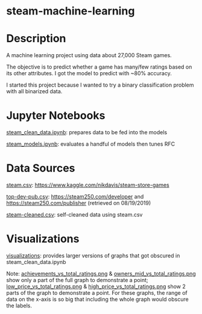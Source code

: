 # steam-machine-learning

# Description

A machine learning project using data about 27,000 Steam games.

The objective is to predict whether a game has many/few ratings based on its other attributes. I got the model to predict with ~80% accuracy.

I started this project because I wanted to try a binary classification problem with all binarized data.

# Jupyter Notebooks

[steam_clean_data.ipynb](steam_clean_data.ipynb): prepares data to be fed into the models

[steam_models.ipynb](steam_models.ipynb): evaluates a handful of models then tunes RFC

# Data Sources

[steam.csv](steam.csv): https://www.kaggle.com/nikdavis/steam-store-games

[top-dev-pub.csv](top-dev-pub.csv): https://steam250.com/developer and https://steam250.com/publisher (retrieved on 08/19/2019)

[steam-cleaned.csv](steam-cleaned.csv): self-cleaned data using steam.csv

# Visualizations

[visualizations](visualizations): provides larger versions of graphs that got obscured in steam_clean_data.ipynb 

Note: [achievements_vs_total_ratings.png](visualizations/achievements_vs_total_ratings.png) & [owners_mid_vs_total_ratings.png](visualizations/owners_mid_vs_total_ratings.png) show only a part of the full graph to demonstrate a point;
[low_price_vs_total_ratings.png](visualizations/low_price_vs_total_ratings.png) & [high_price_vs_total_ratings.png](visualizations/high_price_vs_total_ratings.png) show 2 parts of the graph to demonstrate a point. For these graphs, the range of data on the x-axis is so big that including the whole graph would obscure the labels.

